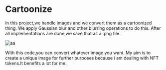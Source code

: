 # Cartoonize

In this project,we handle images and we convert them as a cartoonized thing.
We apply Gaussian blur and other blurring operations to do this.
After all implementations are done,we save that as a .png file.



![aa](https://user-images.githubusercontent.com/38746955/140661749-a3a96e28-7b41-4e32-95b3-403e400726ea.PNG)


With this code,you can convert whatever image you want.
My aim is to create a unique image for further purposes because i am dealing with NFT tokens.It benefits a lot for me.
